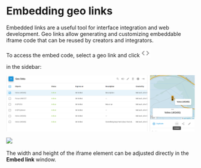 # Embedding geo links

Embedded links are a useful tool for interface integration and web development. Geo links allow generating and customizing embeddable iframe code that can be reused by creators and integrators.

To access the embed code, select a geo link and click ![image-20250728-083751.png](../attachments/image-20250728-083751.png)

in the sidebar:

![image-20250728-083848.png](../attachments/image-20250728-083848.png)

![](https://www.navixy.com/wp-content/uploads/2024/04/16-1.png)

The width and height of the iframe element can be adjusted directly in the **Embed link** window.
